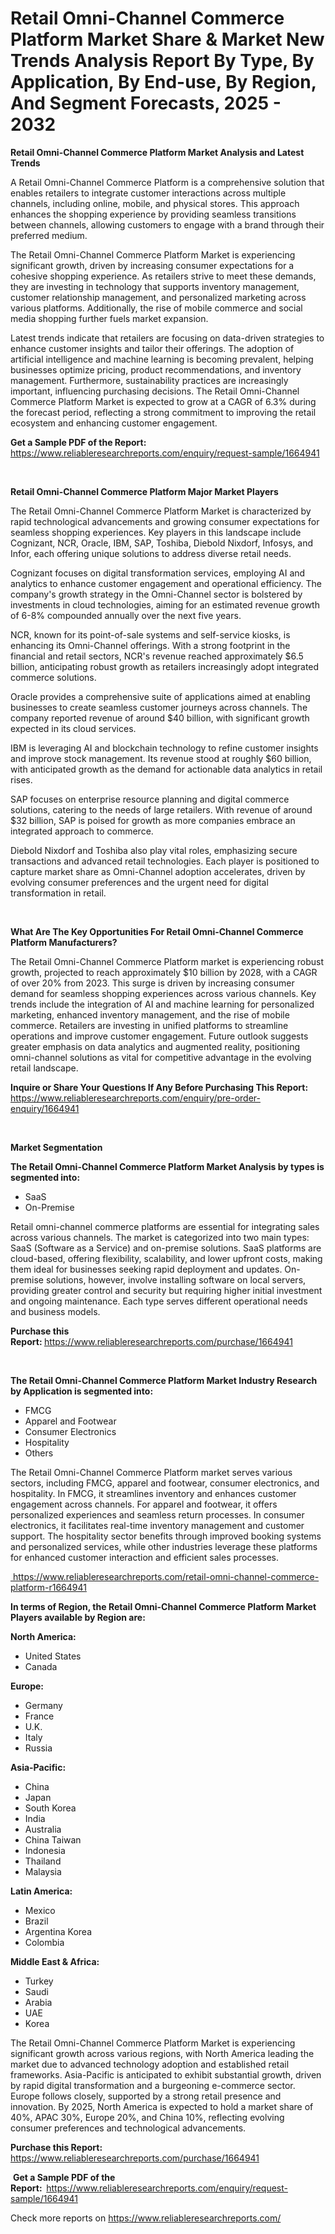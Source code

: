 <p><h1>Retail Omni-Channel Commerce Platform Market Share & Market New Trends Analysis Report By Type, By Application, By End-use, By Region, And Segment Forecasts, 2025 - 2032</h1></p><p><strong>Retail Omni-Channel Commerce Platform Market Analysis and Latest Trends</strong></p>
<p><p>A Retail Omni-Channel Commerce Platform is a comprehensive solution that enables retailers to integrate customer interactions across multiple channels, including online, mobile, and physical stores. This approach enhances the shopping experience by providing seamless transitions between channels, allowing customers to engage with a brand through their preferred medium.</p><p>The Retail Omni-Channel Commerce Platform Market is experiencing significant growth, driven by increasing consumer expectations for a cohesive shopping experience. As retailers strive to meet these demands, they are investing in technology that supports inventory management, customer relationship management, and personalized marketing across various platforms. Additionally, the rise of mobile commerce and social media shopping further fuels market expansion.</p><p>Latest trends indicate that retailers are focusing on data-driven strategies to enhance customer insights and tailor their offerings. The adoption of artificial intelligence and machine learning is becoming prevalent, helping businesses optimize pricing, product recommendations, and inventory management. Furthermore, sustainability practices are increasingly important, influencing purchasing decisions. The Retail Omni-Channel Commerce Platform Market is expected to grow at a CAGR of 6.3% during the forecast period, reflecting a strong commitment to improving the retail ecosystem and enhancing customer engagement.</p></p>
<p><strong>Get a Sample PDF of the Report:&nbsp;</strong> <a href="https://www.reliableresearchreports.com/enquiry/request-sample/1664941?utm_campaign=3581&utm_medium=2&utm_source=Github&utm_content=ia&utm_term=23032025&utm_id=retail-omni-channel-commerce-platform">https://www.reliableresearchreports.com/enquiry/request-sample/1664941</a></p>
<p>&nbsp;</p>
<p><strong>Retail Omni-Channel Commerce Platform Major Market Players</strong></p>
<p><p>The Retail Omni-Channel Commerce Platform Market is characterized by rapid technological advancements and growing consumer expectations for seamless shopping experiences. Key players in this landscape include Cognizant, NCR, Oracle, IBM, SAP, Toshiba, Diebold Nixdorf, Infosys, and Infor, each offering unique solutions to address diverse retail needs.</p><p>Cognizant focuses on digital transformation services, employing AI and analytics to enhance customer engagement and operational efficiency. The company's growth strategy in the Omni-Channel sector is bolstered by investments in cloud technologies, aiming for an estimated revenue growth of 6-8% compounded annually over the next five years.</p><p>NCR, known for its point-of-sale systems and self-service kiosks, is enhancing its Omni-Channel offerings. With a strong footprint in the financial and retail sectors, NCR's revenue reached approximately $6.5 billion, anticipating robust growth as retailers increasingly adopt integrated commerce solutions.</p><p>Oracle provides a comprehensive suite of applications aimed at enabling businesses to create seamless customer journeys across channels. The company reported revenue of around $40 billion, with significant growth expected in its cloud services.</p><p>IBM is leveraging AI and blockchain technology to refine customer insights and improve stock management. Its revenue stood at roughly $60 billion, with anticipated growth as the demand for actionable data analytics in retail rises.</p><p>SAP focuses on enterprise resource planning and digital commerce solutions, catering to the needs of large retailers. With revenue of around $32 billion, SAP is poised for growth as more companies embrace an integrated approach to commerce.</p><p>Diebold Nixdorf and Toshiba also play vital roles, emphasizing secure transactions and advanced retail technologies. Each player is positioned to capture market share as Omni-Channel adoption accelerates, driven by evolving consumer preferences and the urgent need for digital transformation in retail.</p></p>
<p>&nbsp;</p>
<p><strong>What Are The Key Opportunities For Retail Omni-Channel Commerce Platform Manufacturers?</strong></p>
<p><p>The Retail Omni-Channel Commerce Platform market is experiencing robust growth, projected to reach approximately $10 billion by 2028, with a CAGR of over 20% from 2023. This surge is driven by increasing consumer demand for seamless shopping experiences across various channels. Key trends include the integration of AI and machine learning for personalized marketing, enhanced inventory management, and the rise of mobile commerce. Retailers are investing in unified platforms to streamline operations and improve customer engagement. Future outlook suggests greater emphasis on data analytics and augmented reality, positioning omni-channel solutions as vital for competitive advantage in the evolving retail landscape.</p></p>
<p><strong>Inquire or Share Your Questions If Any Before Purchasing This Report:</strong> <a href="https://www.reliableresearchreports.com/enquiry/pre-order-enquiry/1664941?utm_campaign=3581&utm_medium=2&utm_source=Github&utm_content=ia&utm_term=23032025&utm_id=retail-omni-channel-commerce-platform">https://www.reliableresearchreports.com/enquiry/pre-order-enquiry/1664941</a></p>
<p>&nbsp;</p>
<p><strong>Market Segmentation</strong></p>
<p><strong>The Retail Omni-Channel Commerce Platform Market Analysis by types is segmented into:</strong></p>
<p><ul><li>SaaS</li><li>On-Premise</li></ul></p>
<p><p>Retail omni-channel commerce platforms are essential for integrating sales across various channels. The market is categorized into two main types: SaaS (Software as a Service) and on-premise solutions. SaaS platforms are cloud-based, offering flexibility, scalability, and lower upfront costs, making them ideal for businesses seeking rapid deployment and updates. On-premise solutions, however, involve installing software on local servers, providing greater control and security but requiring higher initial investment and ongoing maintenance. Each type serves different operational needs and business models.</p></p>
<p><strong>Purchase this Report:&nbsp;</strong><a href="https://www.reliableresearchreports.com/purchase/1664941?utm_campaign=3581&utm_medium=2&utm_source=Github&utm_content=ia&utm_term=23032025&utm_id=retail-omni-channel-commerce-platform">https://www.reliableresearchreports.com/purchase/1664941</a></p>
<p>&nbsp;</p>
<p><strong>The Retail Omni-Channel Commerce Platform Market Industry Research by Application is segmented into:</strong></p>
<p><ul><li>FMCG</li><li>Apparel and Footwear</li><li>Consumer Electronics</li><li>Hospitality</li><li>Others</li></ul></p>
<p><p>The Retail Omni-Channel Commerce Platform market serves various sectors, including FMCG, apparel and footwear, consumer electronics, and hospitality. In FMCG, it streamlines inventory and enhances customer engagement across channels. For apparel and footwear, it offers personalized experiences and seamless return processes. In consumer electronics, it facilitates real-time inventory management and customer support. The hospitality sector benefits through improved booking systems and personalized services, while other industries leverage these platforms for enhanced customer interaction and efficient sales processes.</p></p>
<p><a href="https://www.reliableresearchreports.com/retail-omni-channel-commerce-platform-r1664941?utm_campaign=3581&utm_medium=2&utm_source=Github&utm_content=ia&utm_term=23032025&utm_id=retail-omni-channel-commerce-platform">&nbsp;https://www.reliableresearchreports.com/retail-omni-channel-commerce-platform-r1664941</a></p>
<p><strong>In terms of Region, the Retail Omni-Channel Commerce Platform Market Players available by Region are:</strong></p>
<p>
    <p> <strong> North America: </strong>
        <ul>
            <li>United States</li>
            <li>Canada</li>
        </ul>
        </p> 
    <p> <strong> Europe: </strong>
        <ul>
            <li>Germany</li>
            <li>France</li>
            <li>U.K.</li>
            <li>Italy</li>
            <li>Russia</li>
        </ul>
        </p> 
    <p> <strong> Asia-Pacific: </strong>
        <ul>
            <li>China</li>
            <li>Japan</li>
            <li>South Korea</li>
            <li>India</li>
            <li>Australia</li>
            <li>China Taiwan</li>
            <li>Indonesia</li>
            <li>Thailand</li>
            <li>Malaysia</li>
        </ul>
        </p> 
    <p> <strong> Latin America: </strong>
        <ul>
            <li>Mexico</li>
            <li>Brazil</li>
            <li>Argentina Korea</li>
            <li>Colombia</li>
        </ul>
        </p> 
    <p> <strong> Middle East & Africa: </strong>
        <ul>
            <li>Turkey</li>
            <li>Saudi</li>
            <li>Arabia</li>
            <li>UAE</li>
            <li>Korea</li>
        </ul>
    </p>
    </p>
<p><p>The Retail Omni-Channel Commerce Platform Market is experiencing significant growth across various regions, with North America leading the market due to advanced technology adoption and established retail frameworks. Asia-Pacific is anticipated to exhibit substantial growth, driven by rapid digital transformation and a burgeoning e-commerce sector. Europe follows closely, supported by a strong retail presence and innovation. By 2025, North America is expected to hold a market share of 40%, APAC 30%, Europe 20%, and China 10%, reflecting evolving consumer preferences and technological advancements.</p></p>
<p><strong>Purchase this Report: </strong><a href="https://www.reliableresearchreports.com/purchase/1664941?utm_campaign=3581&utm_medium=2&utm_source=Github&utm_content=ia&utm_term=23032025&utm_id=retail-omni-channel-commerce-platform">https://www.reliableresearchreports.com/purchase/1664941</a></p>
<p>&nbsp;<strong>Get a Sample PDF of the Report:&nbsp;&nbsp;</strong><a href="https://www.reliableresearchreports.com/enquiry/request-sample/1664941?utm_campaign=3581&utm_medium=2&utm_source=Github&utm_content=ia&utm_term=23032025&utm_id=retail-omni-channel-commerce-platform">https://www.reliableresearchreports.com/enquiry/request-sample/1664941</a></p>
<p><strong></strong></p>
<p>Check more reports on <a href="https://www.reliableresearchreports.com/?utm_campaign=3581&utm_medium=2&utm_source=Github&utm_content=ia&utm_term=23032025&utm_id=retail-omni-channel-commerce-platform">https://www.reliableresearchreports.com/</a></p>